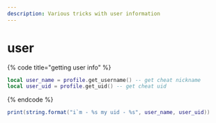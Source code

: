 ```yaml
---
description: Various tricks with user information
---
```


# user

{% code title="getting user info" %}
```lua
local user_name = profile.get_username() -- get cheat nickname
local user_uid = profile.get_uid() -- get cheat uid
```
{% endcode %}

```lua
print(string.format("i`m - %s my uid - %s", user_name, user_uid))
```
